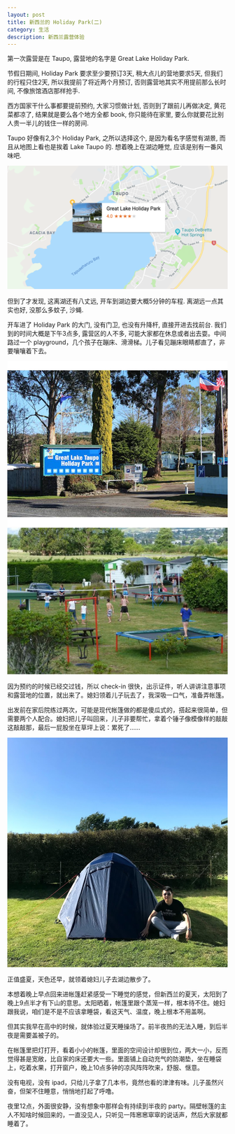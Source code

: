 ```yaml
---
layout: post
title: 新西兰的 Holiday Park(二)
category: 生活
description: 新西兰露营体验
---
```


第一次露营是在 Taupo, 露营地的名字是 Great Lake Holiday Park.

节假日期间, Holiday Park 要求至少要预订3天, 稍大点儿的营地要求5天, 但我们的行程只住2天, 所以我提前了将近两个月预订, 否则露营地其实不用提前那么长时间, 不像旅馆酒店那样抢手.

西方国家干什么事都要提前预约, 大家习惯做计划, 否则到了跟前儿再做决定, 黄花菜都凉了, 结果就是要么各个地方全都 book, 你只能待在家里, 要么你就要花比别人贵一半儿的钱住一样的房间.

Taupo 好像有2,3个 Holiday Park, 之所以选择这个, 是因为看名字感觉有湖景, 而且从地图上看也是挨着 Lake Taupo 的. 想着晚上在湖边睡觉, 应该是别有一番风味吧.

![](/images/2019-03-21-nz-holiday-park-2/1.png)

但到了才发现, 这离湖还有八丈远, 开车到湖边要大概5分钟的车程. 离湖远一点其实也好, 没那么多蚊子, 沙蝇.

开车进了 Holiday Park 的大门, 没有门卫, 也没有升降杆, 直接开进去找前台. 我们到的时间大概是下午3点多, 露营区的人不多, 可能大家都在休息或者出去耍。中间路过一个 playground，几个孩子在蹦床、滑滑梯。儿子看见蹦床眼睛都直了，非要嚷嚷着下去。

![](/images/2019-03-21-nz-holiday-park-2/2-0.jpg)
![](/images/2019-03-21-nz-holiday-park-2/2-1.jpg)

因为预约的时候已经交过钱，所以 check-in 很快，出示证件，听人讲讲注意事项和露营地的位置，就出来了。媳妇领着儿子玩去了，我深吸一口气，准备弄帐篷。

出发前在家后院练过两次，可能是现代帐篷做的都是傻瓜式的，搭起来很简单，但需要两个人配合。媳妇把儿子叫回来，儿子非要帮忙，拿着个锤子像模像样的敲敲这敲敲那，最后一屁股坐在草坪上说：累死了……

![](/images/2019-03-21-nz-holiday-park-2/3.jpg)

正值盛夏，天色还早，就领着媳妇儿子去湖边散步了。

本想着晚上早点回来进帐篷赶紧感受一下睡觉的感觉，但新西兰的夏天，太阳到了晚上9点半才有下山的意思。太阳晒着，帐篷里跟个蒸笼一样，根本待不住。媳妇跟我说，咱们是不是不应该拿睡袋，看这天气、温度，晚上根本不用盖啊。

但其实我早在高中的时候，就体验过夏天睡操场了。前半夜热的无法入睡，到后半夜是需要盖被子的。

在帐篷里把灯打开，看着小小的帐篷，里面的空间设计却很到位，两大一小，反而觉得甚是宽敞，比自家的床还要大一些。里面铺上自动充气的防潮垫，坐在睡袋上，吃着水果，打开窗户，晚上10点多钟的凉风阵阵吹来，舒服、惬意。

没有电视，没有 ipad，只给儿子拿了几本书，竟然也看的津津有味。儿子虽然兴奋，但架不住睡意，悄悄地打起了呼噜。

夜里12点，外面很安静，没有想象中那样会有持续到半夜的 party。隔壁帐篷的主人不知啥时候回来的，一直没见人，只听见一阵窸窸窣窣的说话声，然后大家就都睡着了。